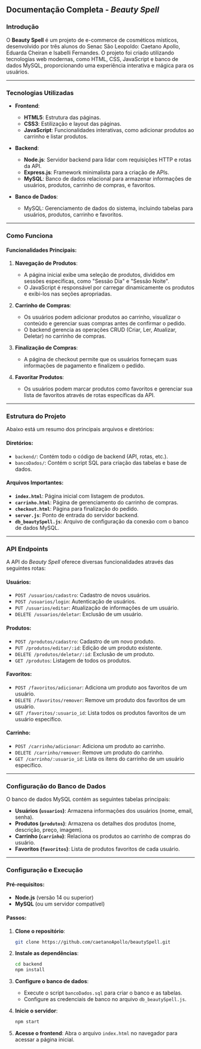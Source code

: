 ## Documentação Completa - *Beauty Spell*

### Introdução
O **Beauty Spell** é um projeto de e-commerce de cosméticos místicos, desenvolvido por três alunos do Senac São Leopoldo: Caetano Apollo, Eduarda Cheiran e Isabelli Fernandes. O projeto foi criado utilizando tecnologias web modernas, como HTML, CSS, JavaScript e banco de dados MySQL, proporcionando uma experiência interativa e mágica para os usuários.

---

### Tecnologias Utilizadas
- **Frontend**:
  - **HTML5**: Estrutura das páginas.
  - **CSS3**: Estilização e layout das páginas.
  - **JavaScript**: Funcionalidades interativas, como adicionar produtos ao carrinho e listar produtos.
  
- **Backend**:
  - **Node.js**: Servidor backend para lidar com requisições HTTP e rotas da API.
  - **Express.js**: Framework minimalista para a criação de APIs.
  - **MySQL**: Banco de dados relacional para armazenar informações de usuários, produtos, carrinho de compras, e favoritos.
  
- **Banco de Dados**:
  - MySQL: Gerenciamento de dados do sistema, incluindo tabelas para usuários, produtos, carrinho e favoritos.

---

### Como Funciona
#### Funcionalidades Principais:
1. **Navegação de Produtos**:
   - A página inicial exibe uma seleção de produtos, divididos em sessões específicas, como "Sessão Dia" e "Sessão Noite".
   - O JavaScript é responsável por carregar dinamicamente os produtos e exibi-los nas seções apropriadas.

2. **Carrinho de Compras**:
   - Os usuários podem adicionar produtos ao carrinho, visualizar o conteúdo e gerenciar suas compras antes de confirmar o pedido.
   - O backend gerencia as operações CRUD (Criar, Ler, Atualizar, Deletar) no carrinho de compras.

3. **Finalização de Compras**:
   - A página de checkout permite que os usuários forneçam suas informações de pagamento e finalizem o pedido.

4. **Favoritar Produtos**:
   - Os usuários podem marcar produtos como favoritos e gerenciar sua lista de favoritos através de rotas específicas da API.

---

### Estrutura do Projeto
Abaixo está um resumo dos principais arquivos e diretórios:

#### Diretórios:
- `backend/`: Contém todo o código de backend (API, rotas, etc.).
- `bancoDados/`: Contém o script SQL para criação das tabelas e base de dados.
  
#### Arquivos Importantes:
- **`index.html`**: Página inicial com listagem de produtos.
- **`carrinho.html`**: Página de gerenciamento do carrinho de compras.
- **`checkout.html`**: Página para finalização do pedido.
- **`server.js`**: Ponto de entrada do servidor backend.
- **`db_beautySpell.js`**: Arquivo de configuração da conexão com o banco de dados MySQL.

---

### API Endpoints
A API do *Beauty Spell* oferece diversas funcionalidades através das seguintes rotas:

#### **Usuários**:
- `POST /usuarios/cadastro`: Cadastro de novos usuários.
- `POST /usuarios/login`: Autenticação de usuários.
- `PUT /usuarios/editar`: Atualização de informações de um usuário.
- `DELETE /usuarios/deletar`: Exclusão de um usuário.

#### **Produtos**:
- `POST /produtos/cadastro`: Cadastro de um novo produto.
- `PUT /produtos/editar/:id`: Edição de um produto existente.
- `DELETE /produtos/deletar/:id`: Exclusão de um produto.
- `GET /produtos`: Listagem de todos os produtos.

#### **Favoritos**:
- `POST /favoritos/adicionar`: Adiciona um produto aos favoritos de um usuário.
- `DELETE /favoritos/remover`: Remove um produto dos favoritos de um usuário.
- `GET /favoritos/:usuario_id`: Lista todos os produtos favoritos de um usuário específico.

#### **Carrinho**:
- `POST /carrinho/adicionar`: Adiciona um produto ao carrinho.
- `DELETE /carrinho/remover`: Remove um produto do carrinho.
- `GET /carrinho/:usuario_id`: Lista os itens do carrinho de um usuário específico.

---

### Configuração do Banco de Dados
O banco de dados MySQL contém as seguintes tabelas principais:

- **Usuários (`usuarios`)**: Armazena informações dos usuários (nome, email, senha).
- **Produtos (`produtos`)**: Armazena os detalhes dos produtos (nome, descrição, preço, imagem).
- **Carrinho (`carrinho`)**: Relaciona os produtos ao carrinho de compras do usuário.
- **Favoritos (`favoritos`)**: Lista de produtos favoritos de cada usuário.

---

### Configuração e Execução

#### Pré-requisitos:
- **Node.js** (versão 14 ou superior)
- **MySQL** (ou um servidor compatível)
  
#### Passos:
1. **Clone o repositório**:
   ```bash
   git clone https://github.com/caetanoApollo/beautySpell.git
   ```

2. **Instale as dependências**:
   ```bash
   cd backend
   npm install
   ```

3. **Configure o banco de dados**:
   - Execute o script `bancoDados.sql` para criar o banco e as tabelas.
   - Configure as credenciais de banco no arquivo `db_beautySpell.js`.

4. **Inicie o servidor**:
   ```bash
   npm start
   ```

5. **Acesse o frontend**:
   Abra o arquivo `index.html` no navegador para acessar a página inicial.
